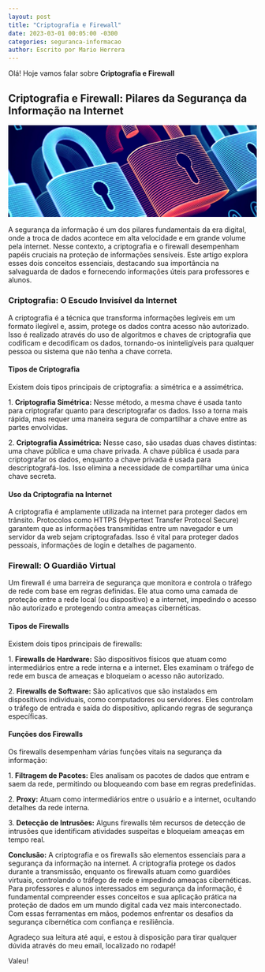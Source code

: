 ```yaml
---
layout: post
title: "Criptografia e Firewall"
date: 2023-03-01 00:05:00 -0300
categories: seguranca-informacao
author: Escrito por Mario Herrera
---
```


Olá! Hoje vamos falar sobre **Criptografia e Firewall**

## Criptografia e Firewall: Pilares da Segurança da Informação na Internet


![](https://github.com/mariopuebla17/blog/blob/main/_images/202303/si5.jpg?raw=true)

A segurança da informação é um dos pilares fundamentais da era digital, onde a troca de dados acontece em alta velocidade e em grande volume pela internet. Nesse contexto, a criptografia e o firewall desempenham papéis cruciais na proteção de informações sensíveis. Este artigo explora esses dois conceitos essenciais, destacando sua importância na salvaguarda de dados e fornecendo informações úteis para professores e alunos.

### Criptografia: O Escudo Invisível da Internet

A criptografia é a técnica que transforma informações legíveis em um formato ilegível e, assim, protege os dados contra acesso não autorizado. Isso é realizado através do uso de algoritmos e chaves de criptografia que codificam e decodificam os dados, tornando-os ininteligíveis para qualquer pessoa ou sistema que não tenha a chave correta.

#### Tipos de Criptografia

Existem dois tipos principais de criptografia: a simétrica e a assimétrica.

1\. **Criptografia Simétrica:** Nesse método, a mesma chave é usada tanto para criptografar quanto para descriptografar os dados. Isso a torna mais rápida, mas requer uma maneira segura de compartilhar a chave entre as partes envolvidas.

2\. **Criptografia Assimétrica:** Nesse caso, são usadas duas chaves distintas: uma chave pública e uma chave privada. A chave pública é usada para criptografar os dados, enquanto a chave privada é usada para descriptografá-los. Isso elimina a necessidade de compartilhar uma única chave secreta.

#### Uso da Criptografia na Internet

A criptografia é amplamente utilizada na internet para proteger dados em trânsito. Protocolos como HTTPS (Hypertext Transfer Protocol Secure) garantem que as informações transmitidas entre um navegador e um servidor da web sejam criptografadas. Isso é vital para proteger dados pessoais, informações de login e detalhes de pagamento.

### Firewall: O Guardião Virtual

Um firewall é uma barreira de segurança que monitora e controla o tráfego de rede com base em regras definidas. Ele atua como uma camada de proteção entre a rede local (ou dispositivo) e a internet, impedindo o acesso não autorizado e protegendo contra ameaças cibernéticas.

#### Tipos de Firewalls

Existem dois tipos principais de firewalls:

1\. **Firewalls de Hardware:** São dispositivos físicos que atuam como intermediários entre a rede interna e a internet. Eles examinam o tráfego de rede em busca de ameaças e bloqueiam o acesso não autorizado.

2\. **Firewalls de Software:** São aplicativos que são instalados em dispositivos individuais, como computadores ou servidores. Eles controlam o tráfego de entrada e saída do dispositivo, aplicando regras de segurança específicas.

#### Funções dos Firewalls

Os firewalls desempenham várias funções vitais na segurança da informação:

1\. **Filtragem de Pacotes:** Eles analisam os pacotes de dados que entram e saem da rede, permitindo ou bloqueando com base em regras predefinidas.

2\. **Proxy:** Atuam como intermediários entre o usuário e a internet, ocultando detalhes da rede interna.

3\. **Detecção de Intrusões:** Alguns firewalls têm recursos de detecção de intrusões que identificam atividades suspeitas e bloqueiam ameaças em tempo real.

**Conclusão:** A criptografia e os firewalls são elementos essenciais para a segurança da informação na internet. A criptografia protege os dados durante a transmissão, enquanto os firewalls atuam como guardiões virtuais, controlando o tráfego de rede e impedindo ameaças cibernéticas. Para professores e alunos interessados em segurança da informação, é fundamental compreender esses conceitos e sua aplicação prática na proteção de dados em um mundo digital cada vez mais interconectado. Com essas ferramentas em mãos, podemos enfrentar os desafios da segurança cibernética com confiança e resiliência.  


Agradeço sua leitura até aqui, e estou à disposição para tirar qualquer dúvida através do meu email, localizado no rodapé!

Valeu!